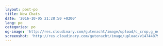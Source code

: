 ```yaml
---
layout: post-po
title: New Chats
date: '2016-10-05 21:28:50 +0200'
lang: po
categories: po
og-image: 'http://res.cloudinary.com/gutenacht/image/upload/c_crop,g_north,h_335,q_100,w_640,x_0,y_0/v1474487956/po/screenshots/04.jpg'
screenshot: 'http://res.cloudinary.com/gutenacht/image/upload/v1474487956/po/screenshots/04.jpg'
---
```

